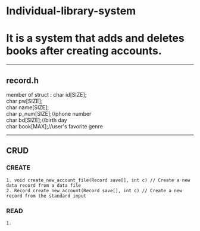 Individual-library-system
=========================
# It is a system that adds and deletes books after creating accounts.

***

## record.h
  member of struct :
	  char id[SIZE];   
    char pw[SIZE];   
    char name[SIZE];   
    char p_num[SIZE];//phone number   
    char bd[SIZE];//birth day   
    char book[MAX];//user's favorite genre   

***

## CRUD

  ### CREATE
  
    1. void create_new_account_file(Record save[], int c) // Create a new data record from a data file   
    2. Record create_new_account(Record save[], int c) // Create a new record from the standard input
  
  ### READ
    
    1. 
